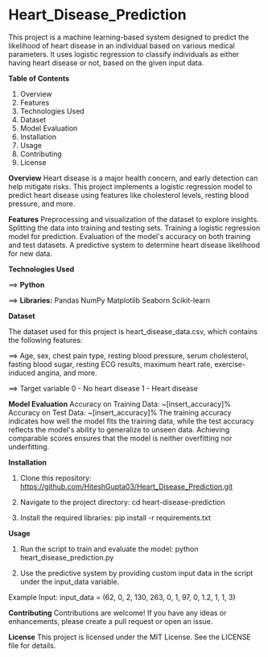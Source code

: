 # Heart_Disease_Prediction
This project is a machine learning-based system designed to predict the likelihood of heart disease 
in an individual based on various medical parameters. 
It uses logistic regression to classify individuals as either having heart disease or not, based on the given input data.

**Table of Contents**
1.  Overview
2.  Features
3.  Technologies Used
4.  Dataset
5.  Model Evaluation
6.  Installation
7.  Usage
8.  Contributing
9.  License

**Overview**
Heart disease is a major health concern, and early detection can help mitigate risks. 
This project implements a logistic regression model to predict heart disease using features like cholesterol levels, resting blood pressure, and more.

**Features**
Preprocessing and visualization of the dataset to explore insights.
Splitting the data into training and testing sets.
Training a logistic regression model for prediction.
Evaluation of the model's accuracy on both training and test datasets.
A predictive system to determine heart disease likelihood for new data.

**Technologies Used**

==>  **Python**

==>  **Libraries:**
Pandas
NumPy
Matplotlib
Seaborn
Scikit-learn

**Dataset**

The dataset used for this project is heart_disease_data.csv, which contains the following features:

==> Age, sex, chest pain type, resting blood pressure, serum cholesterol, fasting blood sugar, 
resting ECG results, maximum heart rate, exercise-induced angina, and more.

==> Target variable
0 - No heart disease
1 - Heart disease


**Model Evaluation**
Accuracy on Training Data: ~[insert_accuracy]%
Accuracy on Test Data: ~[insert_accuracy]%
The training accuracy indicates how well the model fits the training data, 
while the test accuracy reflects the model's ability to generalize to unseen data. 
Achieving comparable scores ensures that the model is neither overfitting nor underfitting.

**Installation**
1.  Clone this repository:
   https://github.com/HiteshGupta03/Heart_Disease_Prediction.git

2.  Navigate to the project directory:
  cd heart-disease-prediction

3.  Install the required libraries:
   pip install -r requirements.txt


**Usage**
1.  Run the script to train and evaluate the model:
   python heart_disease_prediction.py

2.  Use the predictive system by providing custom input data in the script under the input_data variable.
 
 Example Input:
input_data = (62, 0, 2, 130, 263, 0, 1, 97, 0, 1.2, 1, 1, 3)



**Contributing**
Contributions are welcome! 
If you have any ideas or enhancements, please create a pull request or open an issue.


**License**
This project is licensed under the MIT License. See the LICENSE file for details.

























